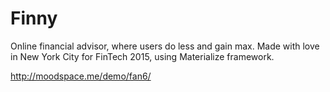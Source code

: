 # Finny
Online financial advisor, where users do less and gain max. Made with love in New York City for FinTech 2015, using Materialize framework.

http://moodspace.me/demo/fan6/
